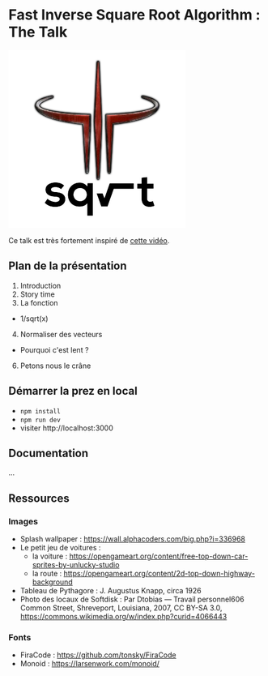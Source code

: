# Fast Inverse Square Root Algorithm : The Talk

![logo](/public/logo.png)

Ce talk est très fortement inspiré de [cette vidéo](https://www.youtube.com/watch?v=p8u_k2LIZyo&ab_channel=Nemean). 

## Plan de la présentation

1. Introduction
2. Story time
3. La fonction
  - 1/sqrt(x)
4. Normaliser des vecteurs
  - Pourquoi c'est lent ?
6. Petons nous le crâne

## Démarrer la prez en local

- `npm install`
- `npm run dev`
- visiter http://localhost:3000

## Documentation

...

## Ressources

### Images

- Splash wallpaper : https://wall.alphacoders.com/big.php?i=336968
- Le petit jeu de voitures :
  - la voiture : https://opengameart.org/content/free-top-down-car-sprites-by-unlucky-studio
  - la route : https://opengameart.org/content/2d-top-down-highway-background
- Tableau de Pythagore : J. Augustus Knapp, circa 1926
- Photo des locaux de Softdisk : Par Dtobias — Travail personnel606 Common Street, Shreveport, Louisiana, 2007, CC BY-SA 3.0, https://commons.wikimedia.org/w/index.php?curid=4066443

### Fonts

- FiraCode : https://github.com/tonsky/FiraCode
- Monoid : https://larsenwork.com/monoid/